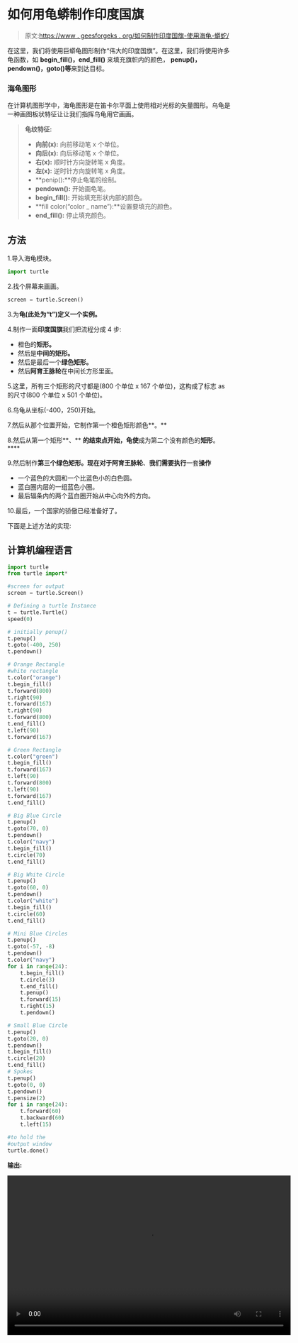 # 如何用龟蟒制作印度国旗

> 原文:[https://www . geesforgeks . org/如何制作印度国旗-使用海龟-蟒蛇/](https://www.geeksforgeeks.org/how-to-make-indian-flag-using-turtle-python/)

在这里，我们将使用巨蟒龟图形制作“伟大的印度国旗”。在这里，我们将使用许多龟函数，如 **begin_fill()，end_fill()** 来填充旗帜内的颜色， **penup()，pendown()，goto()等**来到达目标。

### 海龟图形

在计算机图形学中，海龟图形是在笛卡尔平面上使用相对光标的矢量图形。乌龟是一种画图板状特征让让我们指挥乌龟用它画画。

> **龟纹特征:**
> 
> *   **向前(x):** 向前移动笔 x 个单位。
> *   **向后(x):** 向后移动笔 x 个单位。
> *   **右(x):** 顺时针方向旋转笔 x 角度。
> *   **左(x):** 逆时针方向旋转笔 x 角度。
> *   **penip():**停止龟笔的绘制。
> *   **pendown():** 开始画龟笔。
> *   **begin_fill():** 开始填充形状内部的颜色。
> *   **fill color(“color _ name”):**设置要填充的颜色。
> *   **end_fill():** 停止填充颜色。

## 方法

1.导入海龟模块。

```py
import turtle
```

2.找个屏幕来画画。

```py
screen = turtle.Screen()
```

3.为**龟(此处为“t”)定义一个实例。**

4.制作一面**印度国旗**我们把流程分成 4 步:

*   橙色的**矩形。**
*   然后是**中间的矩形。**
*   然后是最后一个**绿色矩形。**
*   然后**阿育王脉轮**在中间长方形里面。

5.这里，所有三个矩形的尺寸都是(800 个单位 x 167 个单位)，这构成了标志 as 的尺寸(800 个单位 x 501 个单位)。

6.乌龟从坐标(-400，250)开始。

7.然后从那个位置开始，它制作第一个橙色矩形颜色**。**

8.然后从第一个矩形**、** **的结束点开始，龟使**成为第二个没有颜色的**矩形**。****

9.然后制作**第三个绿色矩形。**现在对于**阿育王脉轮**、**我们需要执行**一套**操作**

*   一个蓝色的大圆和一个比蓝色小的白色圆。
*   蓝白圈内层的一组蓝色小圈。
*   最后辐条内的两个蓝白圈开始从中心向外的方向。

10.最后，一个国家的骄傲已经准备好了。

下面是上述方法的实现:

## 计算机编程语言

```py
import turtle
from turtle import*

#screen for output
screen = turtle.Screen()

# Defining a turtle Instance
t = turtle.Turtle()
speed(0)

# initially penup()
t.penup()
t.goto(-400, 250)
t.pendown()

# Orange Rectangle
#white rectangle
t.color("orange")
t.begin_fill()
t.forward(800)
t.right(90)
t.forward(167)
t.right(90)
t.forward(800)
t.end_fill()
t.left(90)
t.forward(167)

# Green Rectangle
t.color("green")
t.begin_fill()
t.forward(167)
t.left(90)
t.forward(800)
t.left(90)
t.forward(167)
t.end_fill()

# Big Blue Circle
t.penup()
t.goto(70, 0)
t.pendown()
t.color("navy")
t.begin_fill()
t.circle(70)
t.end_fill()

# Big White Circle
t.penup()
t.goto(60, 0)
t.pendown()
t.color("white")
t.begin_fill()
t.circle(60)
t.end_fill()

# Mini Blue Circles
t.penup()
t.goto(-57, -8)
t.pendown()
t.color("navy")
for i in range(24):
    t.begin_fill()
    t.circle(3)
    t.end_fill()
    t.penup()
    t.forward(15)
    t.right(15)
    t.pendown()

# Small Blue Circle
t.penup()
t.goto(20, 0)
t.pendown()
t.begin_fill()
t.circle(20)
t.end_fill()
# Spokes
t.penup()
t.goto(0, 0)
t.pendown()
t.pensize(2)
for i in range(24):
    t.forward(60)
    t.backward(60)
    t.left(15)

#to hold the
#output window
turtle.done()
```

**输出:**

<video class="wp-video-shortcode" id="video-416130-1" width="640" height="360" preload="metadata" controls=""><source type="video/mp4" src="https://media.geeksforgeeks.org/wp-content/uploads/20200925192638/Indian-Flag.mp4?_=1">[https://media.geeksforgeeks.org/wp-content/uploads/20200925192638/Indian-Flag.mp4](https://media.geeksforgeeks.org/wp-content/uploads/20200925192638/Indian-Flag.mp4)</video>